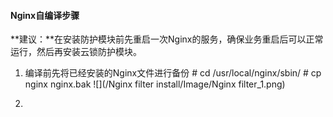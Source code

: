 #### Nginx自编译步骤
**建议：**在安装防护模块前先重启一次Nginx的服务，确保业务重启后可以正常运行，然后再安装云锁防护模块。

1. 编译前先将已经安装的Nginx文件进行备份
        # cd /usr/local/nginx/sbin/
        # cp nginx nginx.bak
 ![](/Nginx filter install/Image/Nginx filter_1.png)

2. 

